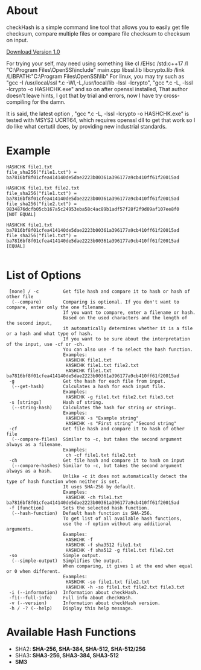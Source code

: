 # About

checkHash is a simple command line tool that allows you to easily get file checksum, compare multiple files or compare file checksum to checksum on input.

[Download Version 1.0](https://github.com/chuhei1987/checkHash/releases/tag/checkHash-1.0.1)


For trying your self, may need using something like cl /EHsc /std:c++17 /I "C:\Program Files\OpenSSl\include" main.cpp libssl.lib libcrypto.lib /link /LIBPATH:"C:\Program Files\OpenSSl\lib" 
For linux, you may try such as "gcc -I /usr/local/ssl *.c -Wl,-L,/usr/local/lib -lssl -lcrypto", "gcc *.c -L, -lssl -lcrypto -o HASHCHK.exe" and so on after openssl installed, That author doesn't leave hints, I got that by trial and errors, now I have try cross-compiling for the damn.

It is said, the latest option , "gcc *.c -L, -lssl -lcrypto -o HASHCHK.exe" is tested with MSYS2 UCRT64, which requires openssl dll to get that work so I do like what certutil does, by providing new industrial standards. 

# Example

```
HASHCHK file1.txt
file_sha256("file1.txt") = ba7816bf8f01cfea414140de5dae2223b00361a396177a9cb410ff61f20015ad

HASHCHK file1.txt file2.txt
file_sha256("file1.txt") = ba7816bf8f01cfea414140de5dae2223b00361a396177a9cb410ff61f20015ad
file_sha256("file2.txt") = 9834876dcfb05cb167a5c24953eba58c4ac89b1adf57f28f2f9d09af107ee8f0
[NOT EQUAL]

HASHCHK file1.txt ba7816bf8f01cfea414140de5dae2223b00361a396177a9cb410ff61f20015ad
file_sha256("file1.txt") = ba7816bf8f01cfea414140de5dae2223b00361a396177a9cb410ff61f20015ad
[EQUAL]


```


# List of Options
```
 [none] / -c         Get file hash and compare it to hash or hash of other file
  (--compare)        Comparing is optional. If you don't want to compare, enter only the one filename.
                     If you want to compare, enter a filename or hash.
                     Based on the used characters and the length of the second input,
                     it automatically determines whether it is a file or a hash and what type of hash.
                     If you want to be sure about the interpretation of the input, use -cf or -ch.
                     You can also use -f to select the hash function.
                     Examples:
                      HASHCHK file1.txt
                      HASHCHK file1.txt file2.txt
                      HASHCHK file1.txt ba7816bf8f01cfea414140de5dae2223b00361a396177a9cb410ff61f20015ad
 -g                  Get the hash for each file from input.
  (--get-hash)       Calculates a hash for each input file.
                     Examples:
                      HASHCHK -g file1.txt file2.txt file3.txt
 -s [strings]        Hash of string.
  (--string-hash)    Calculates the hash for string or strings.
                     Examples:
                      HASHCHK -s "Example string"
                      HASHCHK -s "First string" "Second string"
 -cf                 Get file hash and compare it to hash of other file
  (--compare-files)  Similar to -c, but takes the second argument always as a filename.
                     Examples:
                      ch -cf file1.txt file2.txt
 -ch                 Get file hash and compare it to hash on input
  (--compare-hashes) Similar to -c, but takes the second argument always as a hash.
                     Unlike -c it does not automatically detect the type of hash function when neither is set.
                     It uses SHA-256 by default.
                     Examples:
                      HASHCHK -ch file1.txt ba7816bf8f01cfea414140de5dae2223b00361a396177a9cb410ff61f20015ad
 -f [function]       Sets the selected hash function.
  (--hash-function)  Default hash function is SHA-256.
                     To get list of all available hash functions,
                     use the -f option without any additional arguments.
                     Examples:
                      HASHCHK -f
                      HASHCHK -f sha3512 file1.txt
                      HASHCHK -f sha512 -g file1.txt file2.txt
 -so                 Simple output.
  (--simple-output)  Simplifies the output.
                     When comparing, it gives 1 at the end when equal or 0 when different.
                     Examples:
                      HASHCHK -so file1.txt file2.txt
                      HASHCHK -h -so file1.txt file2.txt file3.txt
 -i (--information)  Information about checkHash.
 -fi(--full-info)    Full info about checkHash.
 -v (--version)      Information about checkHash version.
 -h / -? (--help)    Display this help message.
```

# Available Hash Functions


- SHA2: **SHA-256, SHA-384, SHA-512, SHA-512/256**
- SHA3: **SHA3-256, SHA3-384, SHA3-512**
- **SM3**
